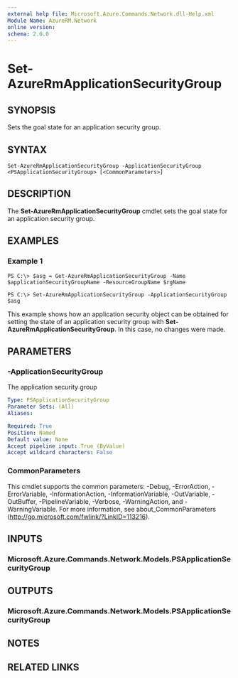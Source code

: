 ```yaml
---
external help file: Microsoft.Azure.Commands.Network.dll-Help.xml
Module Name: AzureRM.Network
online version: 
schema: 2.0.0
---
```


# Set-AzureRmApplicationSecurityGroup

## SYNOPSIS
Sets the goal state for an application security group.

## SYNTAX

```
Set-AzureRmApplicationSecurityGroup -ApplicationSecurityGroup <PSApplicationSecurityGroup> [<CommonParameters>]
```

## DESCRIPTION
The **Set-AzureRmApplicationSecurityGroup** cmdlet sets the goal state for an application security group.

## EXAMPLES

### Example 1
```
PS C:\> $asg = Get-AzureRmApplicationSecurityGroup -Name $applicationSecurityGroupName -ResourceGroupName $rgName
    
PS C:\> Set-AzureRmApplicationSecurityGroup -ApplicationSecurityGroup $asg
```

This example shows how an application security object can be obtained for setting the state of an application security group with **Set-AzureRmApplicationSecurityGroup**. In this case, no changes were made.

## PARAMETERS

### -ApplicationSecurityGroup
The application security group

```yaml
Type: PSApplicationSecurityGroup
Parameter Sets: (All)
Aliases: 

Required: True
Position: Named
Default value: None
Accept pipeline input: True (ByValue)
Accept wildcard characters: False
```

### CommonParameters
This cmdlet supports the common parameters: -Debug, -ErrorAction, -ErrorVariable, -InformationAction, -InformationVariable, -OutVariable, -OutBuffer, -PipelineVariable, -Verbose, -WarningAction, and -WarningVariable. For more information, see about_CommonParameters (http://go.microsoft.com/fwlink/?LinkID=113216).

## INPUTS

### Microsoft.Azure.Commands.Network.Models.PSApplicationSecurityGroup

## OUTPUTS

### Microsoft.Azure.Commands.Network.Models.PSApplicationSecurityGroup

## NOTES

## RELATED LINKS

